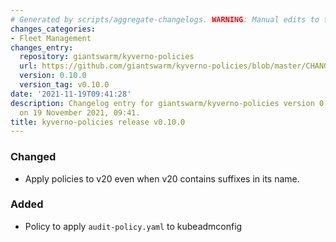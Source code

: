 ```yaml
---
# Generated by scripts/aggregate-changelogs. WARNING: Manual edits to this files will be overwritten.
changes_categories:
- Fleet Management
changes_entry:
  repository: giantswarm/kyverno-policies
  url: https://github.com/giantswarm/kyverno-policies/blob/master/CHANGELOG.md#0100---2021-11-19
  version: 0.10.0
  version_tag: v0.10.0
date: '2021-11-19T09:41:28'
description: Changelog entry for giantswarm/kyverno-policies version 0.10.0, published
  on 19 November 2021, 09:41.
title: kyverno-policies release v0.10.0
---
```


### Changed
- Apply policies to v20 even when v20 contains suffixes in its name.
### Added
- Policy to apply `audit-policy.yaml` to kubeadmconfig
